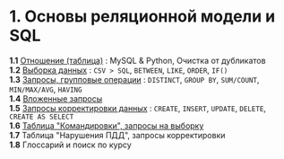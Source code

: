 #  1. Основы реляционной модели и SQL

**1.1** [Отношение (таблица)][1_1] : MySQL & Python, Очистка от дубликатов  
**1.2** [Выборка данных][1_2] :  `CSV > SQL`, `BETWEEN`, `LIKE`, `ORDER`, `IF()`  
**1.3** [Запросы, групповые операции][1_3] : `DISTINCT`, `GROUP BY`, `SUM/COUNT`, `MIN/MAX/AVG`, `HAVING`  
**1.4** [Вложенные запросы][1_4]  
**1.5** [Запросы корректировки данных][1_5] : `CREATE`, `INSERT`, `UPDATE`, `DELETE`, `CREATE AS SELECT`  
**1.6** [Таблица "Командировки", запросы на выборку][1_6]  
**1.7** Таблица "Нарушения ПДД", запросы корректировки  
**1.8** Глоссарий и поиск по курсу  


[1_1]: https://nbviewer.org/github/mksmpc/SQL_Interactive/blob/main/Part%201/1.1%20Create%20Table.ipynb
[1_2]: https://nbviewer.org/github/mksmpc/SQL_Interactive/blob/main/Part%201/1.2%20Data%20Sampling.ipynb
[1_3]: https://nbviewer.org/github/mksmpc/SQL_Interactive/blob/main/Part%201/1.3%20Group%20Operations.ipynb
[1_4]: https://nbviewer.org/github/mksmpc/SQL_Interactive/blob/main/Part%201/1.4%20Nested%20Queries.ipynb
[1_5]: https://nbviewer.org/github/mksmpc/SQL_Interactive/blob/main/Part%201/1.5%20Modify%20Queries.ipynb
[1_6]: https://nbviewer.org/github/mksmpc/SQL_Interactive/blob/main/Part%201/1.6%20Trip_Table%20Selection%20Queries.ipynb